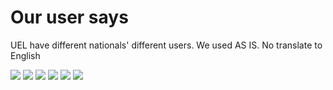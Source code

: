 # Our user says

UEL have different nationals' different users.
We used AS IS. No translate to English

<div class="ue-image-container">
  <img src="../../assets/images/user-says/1.png">
  <img src="../../assets/images/user-says/2.png">
  <img src="../../assets/images/user-says/3.png">
  <img src="../../assets/images/user-says/4.png">
  <img src="../../assets/images/user-says/5.png">
  <img src="../../assets/images/user-says/6.png">
  
</div>

